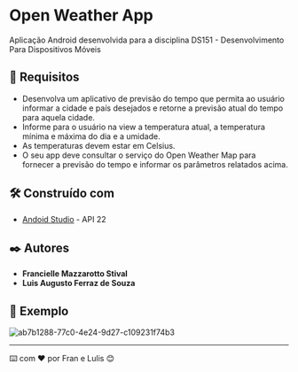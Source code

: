 # Open Weather App

Aplicação Android desenvolvida para a disciplina DS151 - Desenvolvimento Para Dispositivos Móveis

## 🚀 Requisitos

* Desenvolva um aplicativo de previsão do tempo que permita ao usuário informar a cidade e país desejados e retorne a previsão atual do tempo para aquela cidade.
* Informe para o usuário na view a temperatura atual, a temperatura mínima e máxima do dia e a umidade.
* As temperaturas devem estar em Celsius.
* O seu app deve consultar o serviço do Open Weather Map para fornecer a previsão do tempo e informar os parâmetros relatados acima.

## 🛠️ Construído com

* [Andoid Studio](https://developer.android.com/studio) - API 22

## ✒️ Autores

* **Francielle Mazzarotto Stival** 
* **Luis Augusto Ferraz de Souza**

## 📄 Exemplo

![ab7b1288-77c0-4e24-9d27-c109231f74b3](https://user-images.githubusercontent.com/66281304/185008905-ceafc3e4-2547-4b1c-96b1-5735dd5fa9d3.jpg)

---
⌨️ com ❤️ por Fran e Lulis 😊
